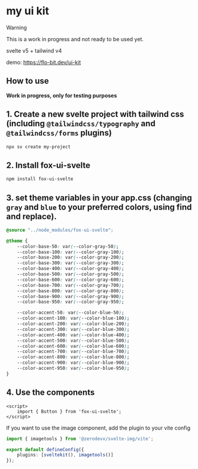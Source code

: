 # my ui kit

>[!WARNING]
> This is a work in progress and not ready to be used yet.

svelte v5 + tailwind v4

demo: https://flo-bit.dev/ui-kit

## How to use

**Work in progress, only for testing purposes**

## 1. Create a new svelte project with tailwind css (including `@tailwindcss/typography` and `@tailwindcss/forms` plugins)

```bash
npx sv create my-project
```

## 2. Install fox-ui-svelte

```bash
npm install fox-ui-svelte
```

## 3. set theme variables in your app.css (changing `gray` and `blue` to your preferred colors, using find and replace).

```css
@source "../node_modules/fox-ui-svelte";

@theme {
	--color-base-50: var(--color-gray-50);
	--color-base-100: var(--color-gray-100);
	--color-base-200: var(--color-gray-200);
	--color-base-300: var(--color-gray-300);
	--color-base-400: var(--color-gray-400);
	--color-base-500: var(--color-gray-500);
	--color-base-600: var(--color-gray-600);
	--color-base-700: var(--color-gray-700);
	--color-base-800: var(--color-gray-800);
	--color-base-900: var(--color-gray-900);
	--color-base-950: var(--color-gray-950);

	--color-accent-50: var(--color-blue-50);
	--color-accent-100: var(--color-blue-100);
	--color-accent-200: var(--color-blue-200);
	--color-accent-300: var(--color-blue-300);
	--color-accent-400: var(--color-blue-400);
	--color-accent-500: var(--color-blue-500);
	--color-accent-600: var(--color-blue-600);
	--color-accent-700: var(--color-blue-700);
	--color-accent-800: var(--color-blue-800);
	--color-accent-900: var(--color-blue-900);
	--color-accent-950: var(--color-blue-950);
}
```

## 4. Use the components

```svelte
<script>
	import { Button } from 'fox-ui-svelte';
</script>
```


If you want to use the image component, add the plugin to your vite config

```ts
import { imagetools } from '@zerodevx/svelte-img/vite';

export default defineConfig({
	plugins: [sveltekit(), imagetools()]
});
```
